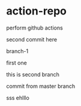 # action-repo
perform github actions


second commit here

branch-1

first one

this is second branch

commit from master branch

sss
ehlllo
